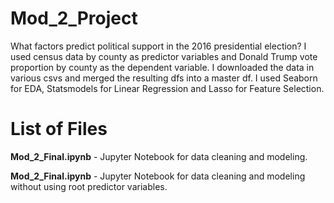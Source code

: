# Mod_2_Project
What factors predict political support in the 2016 presidential election?  I used census data by county as predictor variables and Donald Trump vote proportion by county as the dependent variable.  I downloaded the data in various csvs and merged the resulting dfs into a master df.  I used Seaborn for EDA, Statsmodels for Linear Regression and Lasso for Feature Selection. 

# List of Files
**Mod_2_Final.ipynb** - Jupyter Notebook for data cleaning and modeling.

**Mod_2_Final.ipynb** - Jupyter Notebook for data cleaning and modeling without using root predictor variables.
